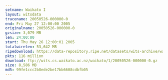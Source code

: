 ```yaml
---
setname: Waikato I
layout: witsdata
tracename: 20050526-000000-0
end: Fri May 27 12:00:00 2005
originalname: 20050526-000000-0
gzsize: 3,079 MB
len: 24:00:00
start: Thu May 26 12:00:01 2005
totalwirelen: 53,642 MB
ripedownload: https://data-repository.ripe.net/datasets/wits-archive/waikato/1/20050526-000000-0.gz
pkts: 116 million
download: ftp://wits.cs.waikato.ac.nz/waikato/1/20050526-000000-0.gz
size: 8,586 MB
md5: 99fe1ccc2b8ede2be17bb6608cdbfb05
---
```


